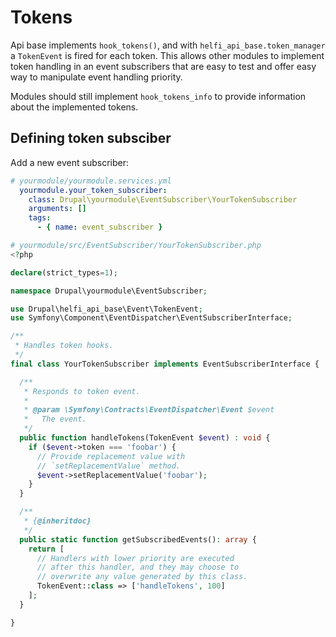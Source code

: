 # Tokens

Api base implements `hook_tokens()`, and with `helfi_api_base.token_manager` a `TokenEvent` is fired for each token. This allows other modules to implement token handling in an event subscribers that are easy to test and offer easy way to manipulate event handling priority.

Modules should still implement `hook_tokens_info` to provide information about the implemented tokens.


## Defining token subsciber

Add a new event subscriber:

```yml
# yourmodule/yourmodule.services.yml
  yourmodule.your_token_subscriber:
    class: Drupal\yourmodule\EventSubscriber\YourTokenSubscriber
    arguments: []
    tags:
      - { name: event_subscriber }
```

```php
# yourmodule/src/EventSubscriber/YourTokenSubscriber.php
<?php

declare(strict_types=1);

namespace Drupal\yourmodule\EventSubscriber;

use Drupal\helfi_api_base\Event\TokenEvent;
use Symfony\Component\EventDispatcher\EventSubscriberInterface;

/**
 * Handles token hooks.
 */
final class YourTokenSubscriber implements EventSubscriberInterface {

  /**
   * Responds to token event.
   *
   * @param \Symfony\Contracts\EventDispatcher\Event $event
   *   The event.
   */
  public function handleTokens(TokenEvent $event) : void {
    if ($event->token === 'foobar') {
      // Provide replacement value with
      // `setReplacementValue` method.
      $event->setReplacementValue('foobar');
    }
  }

  /**
   * {@inheritdoc}
   */
  public static function getSubscribedEvents(): array {
    return [
      // Handlers with lower priority are executed
      // after this handler, and they may choose to
      // overwrite any value generated by this class.
      TokenEvent::class => ['handleTokens', 100]
    ];
  }

}
```
